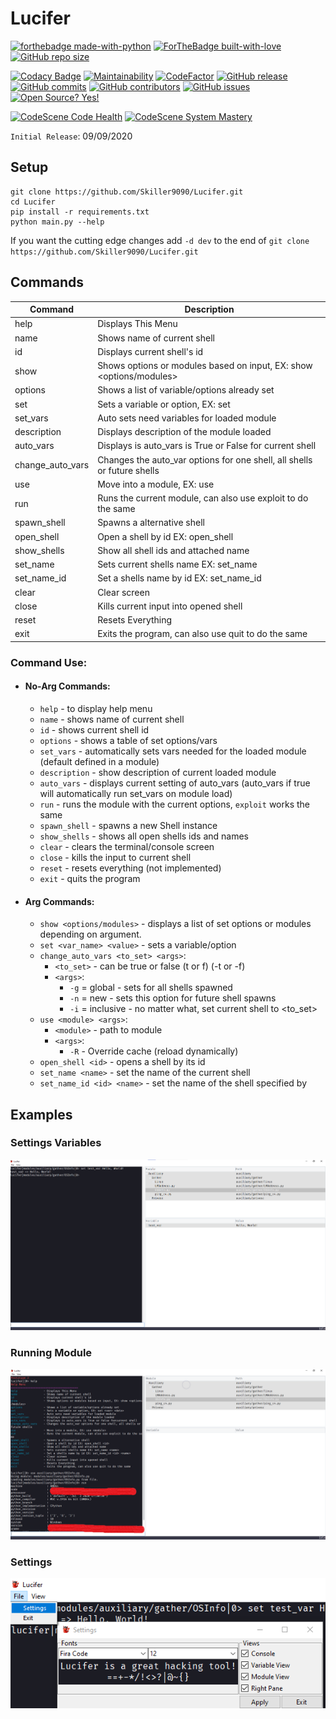 # Lucifer

[![forthebadge made-with-python](http://ForTheBadge.com/images/badges/made-with-python.svg)](https://www.python.org/)
[![ForTheBadge built-with-love](http://ForTheBadge.com/images/badges/built-with-love.svg)](https://GitHub.com/Skiller9090/)
[![GitHub repo size](https://img.shields.io/github/repo-size/Skiller9090/Lucifer?color=CC0000&style=for-the-badge)]()

[![Codacy Badge](https://api.codacy.com/project/badge/Grade/066ed76111cd49d98ba5dad52240b2bd)](https://app.codacy.com/manual/alexspam9090/Lucifer?utm_source=github.com&utm_medium=referral&utm_content=Skiller9090/Lucifer&utm_campaign=Badge_Grade_Dashboard)
[![Maintainability](https://api.codeclimate.com/v1/badges/4cf141dbb9b75910c663/maintainability)](https://codeclimate.com/github/Skiller9090/Lucifer/maintainability)
[![CodeFactor](https://www.codefactor.io/repository/github/skiller9090/lucifer/badge)](https://www.codefactor.io/repository/github/skiller9090/lucifer)
[![GitHub release](https://img.shields.io/github/release/Skiller9090/Lucifer.svg)](https://GitHub.com/Skiller9090/Lucifer/releases/)
[![GitHub commits](https://img.shields.io/github/commits-since/Skiller9090/Lucifer/latest)](https://GitHub.com/Skiller9090/Lucifer/commit/)
[![GitHub contributors](https://img.shields.io/github/contributors/Skiller9090/Lucifer)](https://GitHub.com/Skiller9090/Lucifer/graphs/contributors/)
[![GitHub issues](https://img.shields.io/github/issues/Skiller9090/Lucifer)](https://GitHub.com/Skiller9090/Lucifer/issues/)
[![Open Source? Yes!](https://badgen.net/badge/Open%20Source%20%3F/Yes%21/blue?icon=github)](https://github.com/Skiller9090/badges/)

[![CodeScene Code Health](https://codescene.io/projects/9260/status-badges/code-health)](https://codescene.io/projects/9260)
[![CodeScene System Mastery](https://codescene.io/projects/9260/status-badges/system-mastery)](https://codescene.io/projects/9260)

`Initial Release`: 09/09/2020

## Setup
```shell
git clone https://github.com/Skiller9090/Lucifer.git
cd Lucifer
pip install -r requirements.txt
python main.py --help
```
If you want the cutting edge changes add `-d dev` to the end of `git clone https://github.com/Skiller9090/Lucifer.git`


## Commands
| Command     | Description                                                            |
| ----------- | ---------------------------------------------------------------------- |
|help                | Displays This Menu|
|name                | Shows name of current shell|
|id                  | Displays current shell's id|
|show                | Shows options or modules based on input, EX: show <options/modules>| 
|options             | Shows a list of variable/options already set|
|set                 | Sets a variable or option, EX: set <var> <data>|
|set_vars            | Auto sets need variables for loaded module|
|description         | Displays description of the module loaded|
|auto_vars           | Displays is auto_vars is True or False for current shell| 
|change_auto_vars    | Changes the auto_var options for one shell, all shells or future shells| 
|use                 | Move into a module, EX: use <module>|
|run                 | Runs the current module, can also use exploit to do the same| 
|spawn_shell         | Spawns a alternative shell|
|open_shell          | Open a shell by id EX: open_shell <id>|
|show_shells         | Show all shell ids and attached name|
|set_name            | Sets current shells name EX: set_name <name>|
|set_name_id         | Set a shells name by id EX: set_name_id <id> <name>| 
|clear               | Clear screen|
|close               | Kills current input into opened shell|
|reset               | Resets Everything|
|exit                | Exits the program, can also use quit to do the same| 

### Command Use:
- #### No-Arg Commands:  
  - `help` - to display help menu  
  - `name` - shows name of current shell  
  - `id` - shows current shell id  
  - `options` - shows a table of set options/vars  
  - `set_vars` - automatically sets vars needed for the loaded module (default defined in a module)  
  - `description` - show description of current loaded module  
  - `auto_vars` - displays current setting of auto_vars (auto_vars if true will automatically run set_vars on module load)  
  - `run` - runs the module with the current options, `exploit` works the same
  - `spawn_shell` - spawns a new Shell instance
  - `show_shells` - shows all open shells ids and names
  - `clear` - clears the terminal/console screen
  - `close` - kills the input to current shell
  - `reset` - resets everything (not implemented)
  - `exit` - quits the program
  
- #### Arg Commands:
  - `show <options/modules>` - displays a list of set options or modules depending on argument.  
  - `set <var_name> <value>` - sets a variable/option  
  - `change_auto_vars <to_set> <args>`:  
    - `<to_set>` - can be true or false (t or f) (-t or -f)  
    - `<args>`:  
      - `-g` = global    - sets for all shells spawned  
      - `-n` = new       - sets this option for future shell spawns    
      - `-i` = inclusive - no matter what, set current shell to <to_set>  
  - `use <module> <args>`:
    - `<module>` - path to module
    - `<args>`:
      - `-R` - Override cache (reload dynamically)
  - `open_shell <id>` - opens a shell by its id
  - `set_name <name>` - set the name of the current shell
  - `set_name_id <id> <name>` - set the name of the shell specified by <id>

## Examples

### Settings Variables
![example two](./assets/examples/two.png)

### Running Module
![example one](./assets/examples/one.png)

### Settings
![example three](./assets/examples/three.png)  




